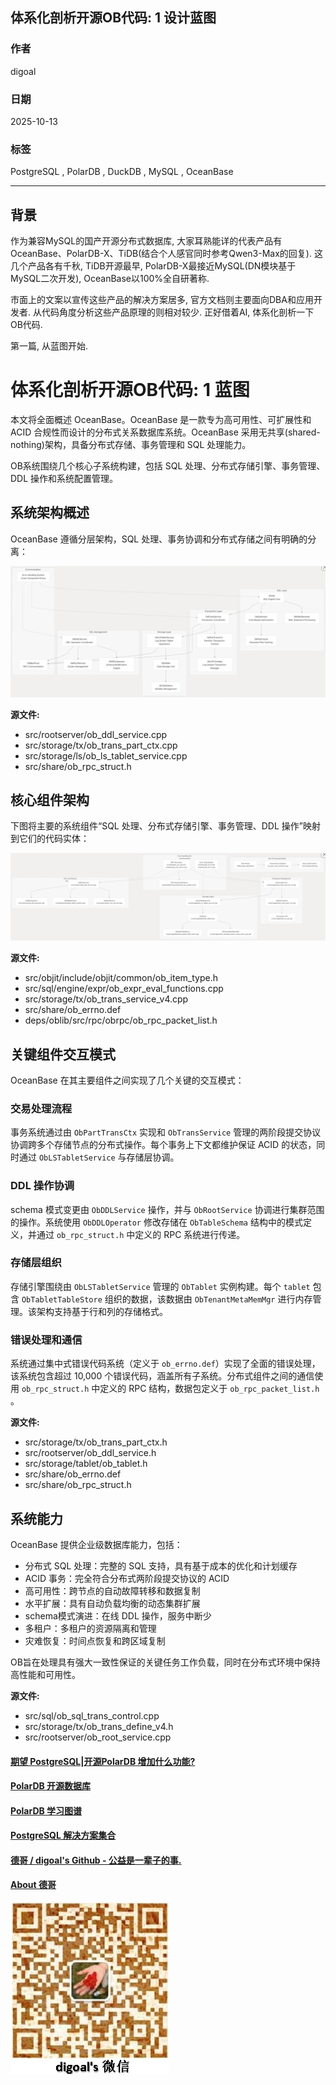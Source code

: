 ## 体系化剖析开源OB代码: 1 设计蓝图   
                                              
### 作者                                              
digoal                                              
                                              
### 日期                                              
2025-10-13                                             
                                              
### 标签                                              
PostgreSQL , PolarDB , DuckDB , MySQL , OceanBase                    
                                              
----                                              
                                              
## 背景          
作为兼容MySQL的国产开源分布式数据库, 大家耳熟能详的代表产品有OceanBase、PolarDB-X、TiDB(结合个人感官同时参考Qwen3-Max的回复). 这几个产品各有千秋, TiDB开源最早, PolarDB-X最接近MySQL(DN模块基于MySQL二次开发), OceanBase以100%全自研著称.   
  
市面上的文案以宣传这些产品的解决方案居多, 官方文档则主要面向DBA和应用开发者. 从代码角度分析这些产品原理的则相对较少. 正好借着AI, 体系化剖析一下OB代码.   
  
第一篇, 从蓝图开始.   
  
# 体系化剖析开源OB代码: 1 蓝图  
本文将全面概述 OceanBase。OceanBase 是一款专为高可用性、可扩展性和 ACID 合规性而设计的分布式关系数据库系统。OceanBase 采用无共享(shared-nothing)架构，具备分布式存储、事务管理和 SQL 处理能力。  
  
OB系统围绕几个核心子系统构建，包括 SQL 处理、分布式存储引擎、事务管理、DDL 操作和系统配置管理。  
  
## 系统架构概述  
OceanBase 遵循分层架构，SQL 处理、事务协调和分布式存储之间有明确的分离：  
  
![pic](20251013_06_pic_001.jpg)  
  
**源文件:**  
- src/rootserver/ob_ddl_service.cpp
- src/storage/tx/ob_trans_part_ctx.cpp
- src/storage/ls/ob_ls_tablet_service.cpp
- src/share/ob_rpc_struct.h
  
## 核心组件架构  
下图将主要的系统组件“SQL 处理、分布式存储引擎、事务管理、DDL 操作”映射到它们的代码实体：  
  
![pic](20251013_06_pic_002.jpg)  
  
**源文件:**  
- src/objit/include/objit/common/ob_item_type.h
- src/sql/engine/expr/ob_expr_eval_functions.cpp
- src/storage/tx/ob_trans_service_v4.cpp
- src/share/ob_errno.def
- deps/oblib/src/rpc/obrpc/ob_rpc_packet_list.h
  
## 关键组件交互模式  
OceanBase 在其主要组件之间实现了几个关键的交互模式：  
  
### 交易处理流程  
事务系统通过由 `ObPartTransCtx` 实现和 `ObTransService` 管理的两阶段提交协议协调跨多个存储节点的分布式操作。每个事务上下文都维护保证 ACID 的状态，同时通过 `ObLSTabletService` 与存储层协调。  
  
### DDL 操作协调  
schema 模式变更由 `ObDDLService` 操作，并与 `ObRootService` 协调进行集群范围的操作。系统使用 `ObDDLOperator` 修改存储在 `ObTableSchema` 结构中的模式定义，并通过 `ob_rpc_struct.h` 中定义的 RPC 系统进行传递。  
  
### 存储层组织  
存储引擎围绕由 `ObLSTabletService` 管理的 `ObTablet` 实例构建。每个 `tablet` 包含 `ObTabletTableStore` 组织的数据，该数据由 `ObTenantMetaMemMgr` 进行内存管理。该架构支持基于行和列的存储格式。  
  
### 错误处理和通信  
系统通过集中式错误代码系统（定义于 `ob_errno.def`）实现了全面的错误处理，该系统包含超过 10,000 个错误代码，涵盖所有子系统。分布式组件之间的通信使用 `ob_rpc_struct.h` 中定义的 RPC 结构，数据包定义于 `ob_rpc_packet_list.h` 。  
  
**源文件:**  
- src/storage/tx/ob_trans_part_ctx.h
- src/rootserver/ob_ddl_service.h
- src/storage/tablet/ob_tablet.h
- src/share/ob_errno.def
- src/share/ob_rpc_struct.h
  
## 系统能力  
OceanBase 提供企业级数据库能力，包括：  
- 分布式 SQL 处理：完整的 SQL 支持，具有基于成本的优化和计划缓存  
- ACID 事务：完全符合分布式两阶段提交协议的 ACID  
- 高可用性：跨节点的自动故障转移和数据复制  
- 水平扩展：具有自动负载均衡的动态集群扩展  
- schema模式演进：在线 DDL 操作，服务中断少  
- 多租户：多租户的资源隔离和管理  
- 灾难恢复：时间点恢复和跨区域复制  
  
OB旨在处理具有强大一致性保证的关键任务工作负载，同时在分布式环境中保持高性能和可用性。  
  
**源文件:**  
- src/sql/ob_sql_trans_control.cpp
- src/storage/tx/ob_trans_define_v4.h
- src/rootserver/ob_root_service.cpp
    
#### [期望 PostgreSQL|开源PolarDB 增加什么功能?](https://github.com/digoal/blog/issues/76 "269ac3d1c492e938c0191101c7238216")
  
  
#### [PolarDB 开源数据库](https://openpolardb.com/home "57258f76c37864c6e6d23383d05714ea")
  
  
#### [PolarDB 学习图谱](https://www.aliyun.com/database/openpolardb/activity "8642f60e04ed0c814bf9cb9677976bd4")
  
  
#### [PostgreSQL 解决方案集合](../201706/20170601_02.md "40cff096e9ed7122c512b35d8561d9c8")
  
  
#### [德哥 / digoal's Github - 公益是一辈子的事.](https://github.com/digoal/blog/blob/master/README.md "22709685feb7cab07d30f30387f0a9ae")
  
  
#### [About 德哥](https://github.com/digoal/blog/blob/master/me/readme.md "a37735981e7704886ffd590565582dd0")
  
  
![digoal's wechat](../pic/digoal_weixin.jpg "f7ad92eeba24523fd47a6e1a0e691b59")
  
